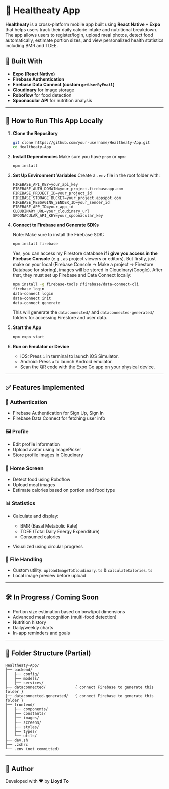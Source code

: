 # 🍎 Healtheaty App

**Healtheaty** is a cross-platform mobile app built using **React Native + Expo** that helps users track their daily calorie intake and nutritional breakdown. The app allows users to register/login, upload meal photos, detect food automatically, estimate portion sizes, and view personalized health statistics including BMR and TDEE.

## 📱 Built With

* **Expo (React Native)**
* **Firebase Authentication**
* **Firebase Data Connect (custom `getUserByEmail`)**
* **Cloudinary** for image storage
* **Roboflow** for food detection
* **Spoonacular API** for nutrition analysis

---

## 🚀 How to Run This App Locally

1. **Clone the Repository**

   ```bash
   git clone https://github.com/your-username/Healtheaty-App.git
   cd Healtheaty-App
   ```

2. **Install Dependencies**
   Make sure you have `pnpm` or `npm`:

   ```bash
   npm install
   ```

3. **Set Up Environment Variables**
   Create a `.env` file in the root folder with:

   ```
   FIREBASE_API_KEY=your_api_key
   FIREBASE_AUTH_DOMAIN=your_project.firebaseapp.com
   FIREBASE_PROJECT_ID=your_project_id
   FIREBASE_STORAGE_BUCKET=your_project.appspot.com
   FIREBASE_MESSAGING_SENDER_ID=your_sender_id
   FIREBASE_APP_ID=your_app_id
   CLOUDINARY_URL=your_cloudinary_url
   SPOONACULAR_API_KEY=your_spoonacular_key
   ```

4. **Connect to Firebase and Generate SDKs**
   
   Note: Make sure to install the Firebase SDK:
   ```bash
   npm install firebase
   ```
   Yes, you can access my Firestore database **if i give you access in the Firebase Console** (e.g., as project viewers or editors).
   But firstly, just make on your local (Firebase Console -> Make a project -> Firestore Database for storing), images will be stored in Cloudinary(Google).
   After that, they must set up Firebase and Data Connect locally:

   ```bash
   npm install -g firebase-tools @firebase/data-connect-cli
   firebase login
   data-connect login
   data-connect init
   data-connect generate
   ```

   This will generate the `dataconnected/` and `dataconnected-generated/` folders for accessing Firestore and user data.

6. **Start the App**

   ```bash
   npm expo start
   ```

7. **Run on Emulator or Device**

   * iOS: Press `i` in terminal to launch iOS Simulator.
   * Android: Press `a` to launch Android emulator.
   * Scan the QR code with the Expo Go app on your physical device.

---

## ✅ Features Implemented

### 🔐 Authentication

* Firebase Authentication for Sign Up, Sign In
* Firebase Data Connect for fetching user info

### 🖼️ Profile

* Edit profile information
* Upload avatar using ImagePicker
* Store profile images in Cloudinary

### 🍱 Home Screen

* Detect food using Roboflow
* Upload meal images
* Estimate calories based on portion and food type

### 📊 Statistics

* Calculate and display:

  * BMR (Basal Metabolic Rate)
  * TDEE (Total Daily Energy Expenditure)
  * Consumed calories
* Visualized using circular progress

### 📁 File Handling

* Custom utility: `uploadImageToCloudinary.ts` & `calculateCalories.ts`
* Local image preview before upload

---

## 🛠️ In Progress / Coming Soon

* Portion size estimation based on bowl/pot dimensions
* Advanced meal recognition (multi-food detection)
* Nutrition history
* Daily/weekly charts
* In-app reminders and goals

---

## 📂 Folder Structure (Partial)

```
Healtheaty-App/
├── backend/
│   ├── config/
│   ├── models/
│   ├── services/
├── dataconnected/             { connect Firebase to generate this folder }
├── dataconnected-generated/   { connect Firebase to generate this folder }
├── frontend/
│   ├── components/
│   ├── constants/
│   ├── images/
│   ├── screens/
│   ├── styles/
│   ├── types/
│   └── utils/
├── dev.sh
├── .zshrc
└── .env (not committed)
```

---

## 🧠 Author

Developed with ❤️ by **Lloyd To**
